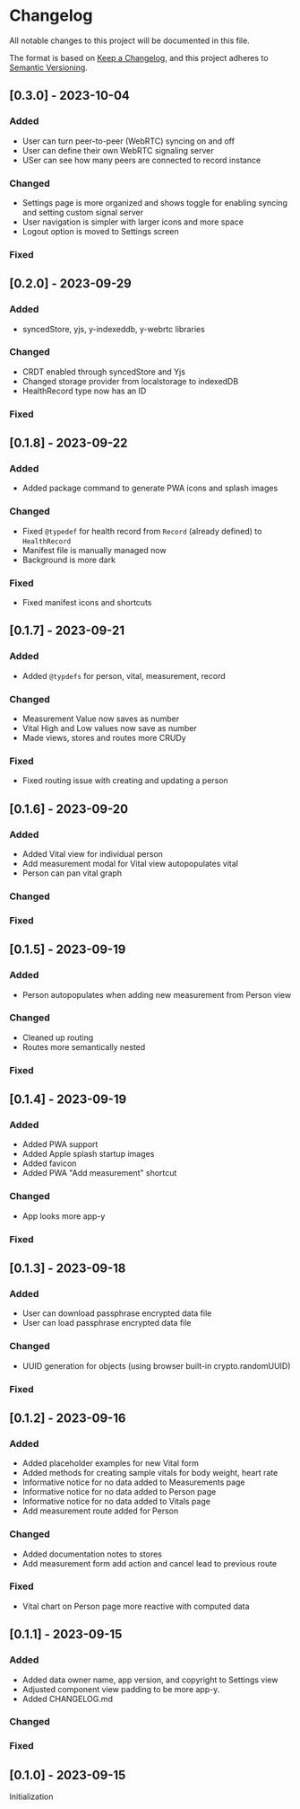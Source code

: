 # Changelog
All notable changes to this project will be documented in this file.

The format is based on [Keep a Changelog](https://keepachangelog.com/en/1.0.0/),
and this project adheres to [Semantic Versioning](https://semver.org/spec/v2.0.0.html).

## [0.3.0] - 2023-10-04

### Added
- User can turn peer-to-peer (WebRTC) syncing on and off
- User can define their own WebRTC signaling server
- USer can see how many peers are connected to record instance

### Changed
- Settings page is more organized and shows toggle for enabling syncing and setting custom signal server
- User navigation is simpler with larger icons and more space
- Logout option is moved to Settings screen

### Fixed


## [0.2.0] - 2023-09-29

### Added
- syncedStore, yjs, y-indexeddb, y-webrtc libraries

### Changed
- CRDT enabled through syncedStore and Yjs
- Changed storage provider from localstorage to indexedDB
- HealthRecord type now has an ID

### Fixed


## [0.1.8] - 2023-09-22

### Added
- Added package command to generate PWA icons and splash images

### Changed
- Fixed `@typedef` for health record from `Record` (already defined) to `HealthRecord`
- Manifest file is manually managed now
- Background is more dark

### Fixed
- Fixed manifest icons and shortcuts


## [0.1.7] - 2023-09-21

### Added
- Added `@typdefs` for person, vital, measurement, record

### Changed
- Measurement Value now saves as number
- Vital High and Low values now save as number
- Made views, stores and routes more CRUDy

### Fixed
- Fixed routing issue with creating and updating a person


## [0.1.6] - 2023-09-20

### Added
- Added Vital view for individual person
- Add measurement modal for Vital view autopopulates vital
- Person can pan vital graph

### Changed

### Fixed


## [0.1.5] - 2023-09-19

### Added
- Person autopopulates when adding new measurement from Person view

### Changed
- Cleaned up routing
- Routes more semantically nested

### Fixed


## [0.1.4] - 2023-09-19

### Added
- Added PWA support
- Added Apple splash startup images
- Added favicon
- Added PWA "Add measurement" shortcut

### Changed
- App looks more app-y

### Fixed


## [0.1.3] - 2023-09-18

### Added
- User can download passphrase encrypted data file
- User can load passphrase encrypted data file

### Changed
- UUID generation for objects (using browser built-in crypto.randomUUID)

### Fixed


## [0.1.2] - 2023-09-16

### Added
- Added placeholder examples for new Vital form
- Added methods for creating sample vitals for body weight, heart rate
- Informative notice for no data added to Measurements page
- Informative notice for no data added to Person page
- Informative notice for no data added to Vitals page
- Add measurement route added for Person

### Changed
- Added documentation notes to stores
- Add measurement form add action and cancel lead to previous route

### Fixed
- Vital chart on Person page more reactive with computed data


## [0.1.1] - 2023-09-15

### Added
- Added data owner name, app version, and copyright to Settings view
- Adjusted component view padding to be more app-y.
- Added CHANGELOG.md

### Changed

### Fixed

## [0.1.0] - 2023-09-15

Initialization